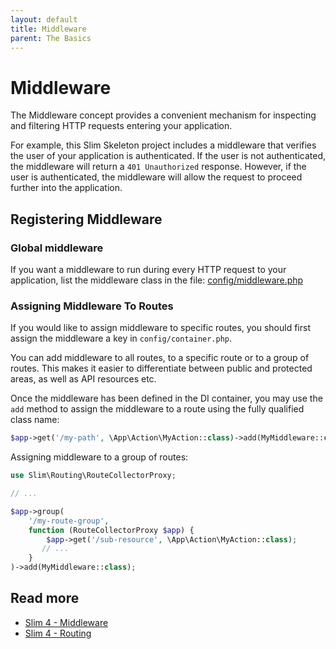 ```yaml
---
layout: default
title: Middleware
parent: The Basics
---
```


# Middleware

The Middleware concept provides a convenient mechanism for inspecting and filtering 
HTTP requests entering your application. 

For example, this Slim Skeleton project
includes a middleware that verifies the user of your application is authenticated. 
If the user is not authenticated, the middleware will return a `401 Unauthorized`
response. However, if the user is authenticated, the middleware will allow the 
request to proceed further into the application.

## Registering Middleware

### Global middleware

If you want a middleware to run during every HTTP request to your application, 
list the middleware class in the file: 
[config/middleware.php](https://github.com/odan/slim4-skeleton/blob/master/config/middleware.php)

### Assigning Middleware To Routes

If you would like to assign middleware to specific routes, 
you should first assign the middleware a key in `config/container.php`.

You can add middleware to all routes, 
to a specific route or to a group of routes.
This makes it easier to differentiate between public and protected areas, 
as well as API resources etc.

Once the middleware has been defined in the DI container,
you may use the `add` method to assign the middleware to a route
using the fully qualified class name:

```php
$app->get('/my-path', \App\Action\MyAction::class)->add(MyMiddleware::class);
```

Assigning middleware to a group of routes:

```php
use Slim\Routing\RouteCollectorProxy;

// ...

$app->group(
    '/my-route-group',
    function (RouteCollectorProxy $app) {
        $app->get('/sub-resource', \App\Action\MyAction::class);
       // ...
    }
)->add(MyMiddleware::class);
```

## Read more

* [Slim 4 - Middleware](https://www.slimframework.com/docs/v4/concepts/middleware.html)
* [Slim 4 - Routing](https://www.slimframework.com/docs/v4/objects/routing.html)

